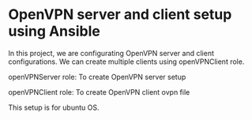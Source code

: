 # OpenVPN server and client setup using Ansible

In this project, we are configurating OpenVPN server and client configurations. We can create multiple clients using openVPNClient role.

openVPNServer role: To create OpenVPN server setup

openVPNClient role: To create OpenVPN client ovpn file

This setup is for ubuntu OS.